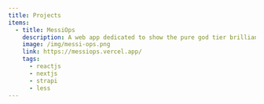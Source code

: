 ```yaml
---
title: Projects
items:
  - title: MessiOps
    description: A web app dedicated to show the pure god tier brilliance of Lionel Messi.
    image: /img/messi-ops.png
    link: https://messiops.vercel.app/
    tags:
      - reactjs
      - nextjs
      - strapi
      - less
---
```

